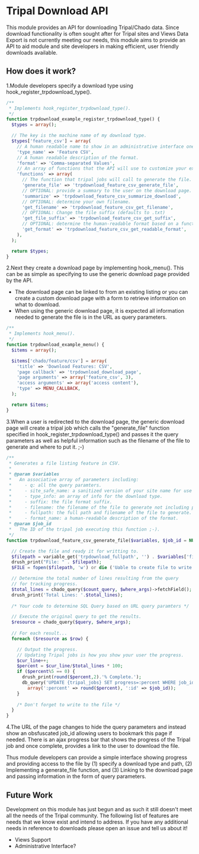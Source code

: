 # Tripal Download API
This module provides an API for downloading Tripal/Chado data. Since download functionality is often sought after for Tripal sites and Views Data Export is not currently meeting our needs, this module aims to provide an API to aid module and site developers in making efficient, user friendly downloads available.

## How does it work?
1.Module developers specify a download type using hook_register_trpdownload_type().
````php
/**
 * Implements hook_register_trpdownload_type().
 */
function trpdownload_example_register_trpdownload_type() {
  $types = array();

  // The key is the machine name of my download type.
  $types['feature_csv'] = array(
    // A human readable name to show in an administrative interface one day.
    'type_name' => 'Feature CSV',
    // A human readable description of the format.
    'format' => 'Comma-separated Values',
    // An array of functions that the API will use to customize your experience.
    'functions' => array(
      // The function that tripal jobs will call to generate the file.
      'generate_file' => 'trpdownload_feature_csv_generate_file',
      // OPTIONAL: provide a summary to the user on the download page.
      'summarize' => 'trpdownload_feature_csv_summarize_download',
      // OPTIONAL: determine your own filename.
      'get_filename' => 'trpdownload_feature_csv_get_filename',
      // OPTIONAL: Change the file suffix (defaults to .txt)
      'get_file_suffix' => 'trpdownload_feature_csv_get_suffix',
      // OPTIONAL: determine the human-readable format based on a function.
      'get_format' => 'trpdownload_feature_csv_get_readable_format',
    ),
  );

  return $types;
}
````
2.Next they create a download page by implementing hook_menu(). This can be as simple as specifying to use the generic download page provided by the API.
  * The download page can be linked to from an existing listing or you can create a custom download page with a form to retrieve information on what to download.
  * When using the generic download page, it is expected all information needed to generate the file is in the URL as query parameters.
````php
/**
 * Implements hook_menu().
 */
function trpdownload_example_menu() {
  $items = array();

  $items['chado/feature/csv'] = array(
    'title' => 'Download Features: CSV',
    'page callback' => 'trpdownload_download_page',
    'page arguments' => array('feature_csv', 3),
    'access arguments' => array('access content'),
    'type' => MENU_CALLBACK,
  );

  return $items;
}
````
3.When a user is redirected to the download page, the generic download page will create a tripal job which calls the "generate_file" function specified in hook_register_trpdownload_type() and passes it the query parameters as well as helpful information such as the filename of the file to generate and where to put it. ;-)
````php
/**
 * Generates a file listing feature in CSV.
 *
 * @param $variables
 *   An associative array of parameters including:
 *     - q: all the query paramters.
 *     - site_safe_name: a sanitized version of your site name for use in variables & filenames.
 *     - type_info: an array of info for the download type.
 *     - suffix: the file format suffix.
 *     - filename: the filename of the file to generate not including path.
 *     - fullpath: the full path and filename of the file to generate.
 *     - format_name: a human-readable description of the format.
 * @param $job_id
 *   The ID of the tripal job executing this function ;-).
 */
function trpdownload_feature_csv_generate_file($variables, $job_id = NULL) {

  // Create the file and ready it for writting to.
  $filepath = variable_get('trpdownload_fullpath', '') . $variables['filename'];
  drush_print("File: " . $filepath);
  $FILE = fopen($filepath, 'w') or die ('Uable to create file to write to');

  // Determine the total number of lines resulting from the query
  // for tracking progress.
  $total_lines = chado_query($count_query, $where_args)->fetchField();
  drush_print('Total Lines: '.$total_lines);
  
  /* Your code to determine SQL Query based on URL query paramters */

  // Execute the original query to get the results.
  $resource = chado_query($query, $where_args);
  
  // For each result...
  foreach ($resource as $row) {

    // Output the progress.
    // Updating Tripal jobs is how you show your user the progress.
    $cur_line++;
    $percent = $cur_line/$total_lines * 100;
    if ($percent%5 == 0) {
      drush_print(round($percent,2).'% Complete.');
      db_query('UPDATE {tripal_jobs} SET progress=:percent WHERE job_id=:id',
        array(':percent' => round($percent), ':id' => $job_id));
    }
    
    /* Don't forget to write to the file */
  }
}
````
4.The URL of the page changes to hide the query parameters and instead show an obsfuscated job_id allowing users to bookmark this page if needed. There is an ajax progress bar that shows the progress of the Tripal job and once complete, provides a link to the user to download the file.

Thus module developers can provide a simple interface showing progress and providing access to the file by (1) specify a download type and path, (2) Implementing a generate_file function, and (3) Linking to the download page and passing information in the form of query parameters.

## Future Work
Development on this module has just begun and as such it still doesn't meet all the needs of the Tripal community. The following list of features are needs that we know exist and intend to address. If you have any additional needs in reference to downloads please open an issue and tell us about it!
* Views Support
* Administrative Interface?

